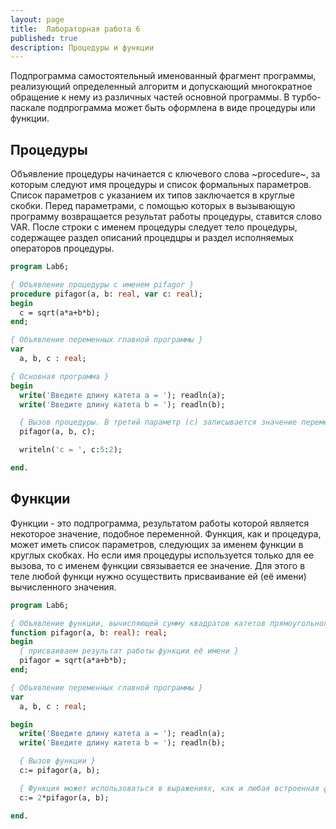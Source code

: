 ```yaml
---
layout: page
title:  Лабораторная работа 6
published: true
description: Процедуры и функции
---
```


Подпрограмма самостоятельный именованный фрагмент программы, реализующий определенный алгоритм и допускающий многократное обращение к нему из различных частей основной программы. В турбо-паскале подпрограмма может быть оформлена в виде процедуры или функции.

## Процедуры

Объявление процедуры начинается с ключевого слова ~procedure~, за которым следуют имя процедуры и список формальных параметров. Список параметров с указанием их типов заключается в круглые скобки. Перед параметрами, с помощью которых в вызывающую программу возвращается результат работы процедуры, ставится слово VAR. После строки с именем процедуры следует тело процедуры, содержащее раздел описаний процедцры и раздел исполняемых операторов процедуры.

~~~pascal
program Lab6;

{ Объявление процедуры с именем pifagor }
procedure pifagor(a, b: real, var c: real);
begin
  c = sqrt(a*a+b*b);  
end;

{ Объявление переменных главной программы }
var
  a, b, c : real;

{ Основная программа }
begin
  write('Введите длину катета a = '); readln(a);
  write('Введите длину катета b = '); readln(b);

  { Вызов процедуры. В третий параметр (с) записывается значение переменной c, вычисляемый внутри процедуры }
  pifagor(a, b, с);     

  writeln('c = ', c:5:2);

end.
~~~

## Функции

Функции - это подпрограмма, результатом работы которой является некоторое значение, подобное переменной. Функция, как и процедура, может иметь список параметров, следующих за именем функции в круглых скобках. Но если имя процедуры используется только для ее вызова, то с именем функции связывается ее значение. Для этого в теле любой функци нужно осуществить присваивание ей (её имени) вычисленного значения.

~~~pascal
program Lab6;

{ Объявление функции, вычисляющей сумму квадратов катетов прямоугольного треугольника }
function pifagor(a, b: real): real;
begin
  { присваиваем результат работы функции её имени }
  pifagor = sqrt(a*a+b*b);  
end;

{ Объявление переменных главной программы }
var
  a, b, c : real;

begin
  write('Введите длину катета a = '); readln(a);
  write('Введите длину катета b = '); readln(b);

  { Вызов функции }
  c:= pifagor(a, b);

  { Функция может использоваться в выражениях, как и любая встроенная функция (sin, cos, ...) }
  c:= 2*pifagor(a, b);   

end.
~~~

